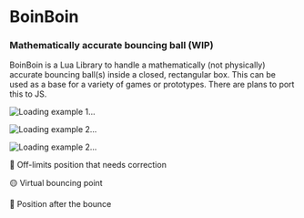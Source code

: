 # BoinBoin

### Mathematically accurate bouncing ball (WIP)

BoinBoin is a Lua Library to handle a mathematically (not physically) accurate bouncing ball(s) inside a closed, rectangular box. This can be used as a base for a variety of games or prototypes. There are plans to port this to JS.

![Loading example 1...](https://raw.githubusercontent.com/tavuntu/boinboin/main/img/example_1.gif)

![Loading example 2...](https://raw.githubusercontent.com/tavuntu/boinboin/main/img/example_2.gif)

![Loading example 2...](https://raw.githubusercontent.com/tavuntu/boinboin/main/img/example_3.gif)

:red_circle: Off-limits position that needs correction

:yellow_circle: Virtual bouncing point

:large_blue_circle: Position after the bounce
